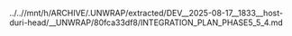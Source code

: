 ../..//mnt/h/ARCHIVE/.UNWRAP/extracted/DEV__2025-08-17__1833__host-duri-head/__UNWRAP/80fca33df8/INTEGRATION_PLAN_PHASE5_5_4.md